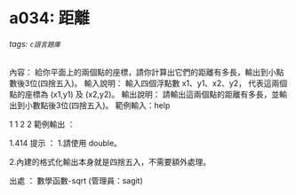 # a034: 距離
###### tags: `c語言題庫`
內容：
給你平面上的兩個點的座標，請你計算出它們的距離有多長，輸出到小點數後3位(四捨五入)。
輸入說明：
輸入四個浮點數 x1、y1、x2、y2， 代表這兩個點的座標為 (x1,y1) 及 (x2,y2)。
輸出說明：
請輸出這兩個點的距離有多長，並輸出到小數點後3位(四捨五入)。
範例輸入：help

1 1 2 2
範例輸出 ：

1.414
提示 ：
1.請使用 double。

2.內建的格式化輸出本身就是四捨五入，不需要額外處理。 

出處 ：
數學函數-sqrt (管理員：sagit)
